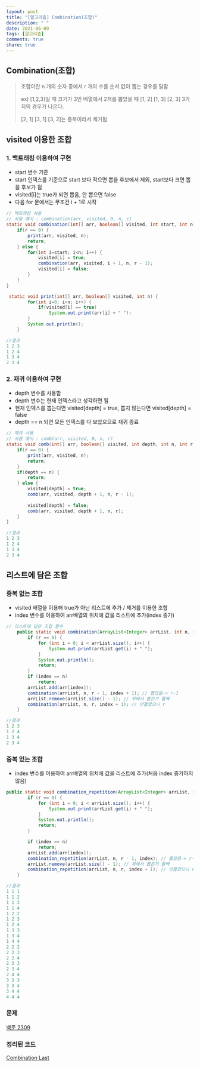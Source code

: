 ```yaml
---
layout: post
title: "[알고리즘] Combination(조합)"
description: " "
date: 2021-06-09
tags: [알고리즘]
comments: true
share: true
---
```


## Combination(조합)

> 조합이란 n 개의 숫자 중에서 r 개의 수를 순서 없이 뽑는 경우를 말함
>
> ex) [1,2,3]일 때 크기가 3인 배열에서 2개를 뽑았을 때 [1, 2] [1, 3] [2, 3] 3가지의 경우가 나온다.
>
> [2, 1] [3, 1] [3, 2]는 중복이라서 제거됨



## visited 이용한 조합

### 1. 백트래킹 이용하여 구현

* start 변수 기준
* start 인덱스를 기준으로 start 보다 작으면 뽑을 후보에서 제외, start보다 크면 뽑을 후보가 됨
* visited[i]는 true가 되면 뽑음, 안 뽑으면 false
* 다음 for 문에서는 무조건 i + 1로 시작



```java
// 백트래킹 사용
// 사용 예시 : combination(arr, visited, 0, n, r)
static void combination(int[] arr, boolean[] visited, int start, int n, int r) {
    if(r == 0) {
        print(arr, visited, n);
        return;
    } else {
        for(int i=start; i<n; i++) {
            visited[i] = true;
            combination(arr, visited, i + 1, n, r - 1);
            visited[i] = false;
        }
    }
}

 static void print(int[] arr, boolean[] visited, int n) {
        for(int i=0; i<n; i++) {
            if(visited[i] == true)
                System.out.print(arr[i] + " ");
        }
        System.out.println();
    }

//결과
1 2 3
1 2 4
1 3 4
2 3 4
```



### 2. 재귀 이용하여 구현

* depth 변수를 사용함
* depth 변수는 현재 인덱스라고 생각하면 됨
* 현재 인덱스를 뽑는다면 visited[depth] = true, 뽑지 않는다면 visited[depth] = false
* depth == n 되면 모든 인덱스를 다 보았으므로 재귀 종료



```java
// 재귀 사용
// 사용 예시 : comb(arr, visited, 0, n, r)
static void comb(int[] arr, boolean[] visited, int depth, int n, int r) {
    if(r == 0) {
        print(arr, visited, n);
        return;
    }
    if(depth == n) {
        return;
    } else {
        visited[depth] = true;
        comb(arr, visited, depth + 1, n, r - 1);
 
        visited[depth] = false;
        comb(arr, visited, depth + 1, n, r);
    }
}

//결과
1 2 3
1 2 4
1 3 4
2 3 4
```



## 리스트에 담은 조합

### 중복 없는 조합

* visited 배열을 이용해 true가 아닌 리스트에 추가 / 제거를 이용한 조합
* index 변수를 이용하여 arr배열의 위치에 값을 리스트에 추가(index 증가)

```java
// 리스트에 담은 조합 함수
	public static void combination(ArrayList<Integer> arrList, int n, int r, int index) {
		if (r == 0) {
			for (int i = 0; i < arrList.size(); i++) {
				System.out.print(arrList.get(i) + " ");
			}
			System.out.println();
			return;
		}
		if (index == n)
			return;
		arrList.add(arr[index]);
		combination(arrList, n, r - 1, index + 1); // 뽑았음-> r-1
		arrList.remove(arrList.size() - 1); // 위에서 뽑은거 롤백
		combination(arrList, n, r, index + 1); // 안뽑았으니 r
	}

//결과
1 2 3 
1 2 4 
1 3 4 
2 3 4 
```



### 중복 있는 조합

* index 변수를 이용하여 arr배열의 위치에 값을 리스트에 추가(처음 index 증가하지 않음)

```java
public static void combination_repetition(ArrayList<Integer> arrList, int n, int r, int index) {
		if (r == 0) {
			for (int i = 0; i < arrList.size(); i++) {
				System.out.print(arrList.get(i) + " ");
			}
			System.out.println();
			return;
		}

		if (index == n)
			return;
		arrList.add(arr[index]);
		combination_repetition(arrList, n, r - 1, index); // 뽑았음-> r-1 중복을 허용하니까 index는 고정
		arrList.remove(arrList.size() - 1); // 위에서 뽑은거 롤백
		combination_repetition(arrList, n, r, index + 1); // 안뽑았으니 r, index+1
	}

//결과
1 1 1 
1 1 2 
1 1 3 
1 1 4 
1 2 2 
1 2 3 
1 2 4 
1 3 3 
1 3 4 
1 4 4 
2 2 2 
2 2 3 
2 2 4 
2 3 3 
2 3 4 
2 4 4 
3 3 3 
3 3 4 
3 4 4 
4 4 4 
```







### 문제

[백준 2309](https://www.acmicpc.net/problem/2309)



### 정리된 코드

[Combination Last](https://github.com/kyun9/PracticeAlgorithm/blob/master/src/Alone/Combination_Last.java)

